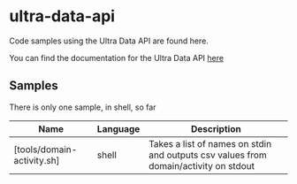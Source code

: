 # ultra-data-api

Code samples using the Ultra Data API are found here.

You can find the documentation for the Ultra Data API [here](https://api.ultradata.neustar/docs/index.html)

## Samples

There is only one sample, in shell, so far

| Name                       | Language | Description                                                                          |
| -------------------------- | -------- | ------------------------------------------------------------------------------------ |
| [tools/domain-activity.sh] | shell    | Takes a list of names on stdin and outputs csv values from domain/activity on stdout |

